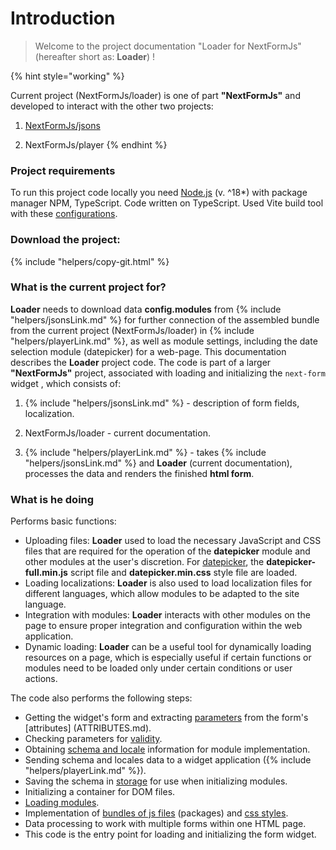 # Introduction

> Welcome to the project documentation "Loader for NextFormJs"(hereafter short as: **Loader**) ! 


{% hint style="working" %}

Current project (NextFormJs/loader) is one of part **"NextFormJs"** and developed to interact with the other two projects:

1) [NextFormJs/jsons](https://docs-nextformio-scheme.netlify.app/)

2) NextFormJs/player
{% endhint %}

### Project requirements

To run this project code locally you need [Node.js](https://nodejs.org/en/download) (v. ^18*) with package manager NPM, TypeScript.
Code written on TypeScript. Used Vite build tool with these [configurations](VITECONFIG.md).

### Download the project:

{% include "helpers/copy-git.html" %}

### What is the current project for?


**Loader** needs to download data **config.modules** from {% include "helpers/jsonsLink.md" %} for further connection of the assembled bundle from the current project (NextFormJs/loader) in {% include "helpers/playerLink.md" %}, as well as module settings, including the date selection module (datepicker) for a web-page.
This documentation describes the **Loader** project code. The code is part of a larger **"NextFormJs"** project, associated with loading and initializing the `next-form` widget , which consists of:

1) {% include "helpers/jsonsLink.md" %} - description of form fields, localization.

2) NextFormJs/loader - current documentation.

3) {% include "helpers/playerLink.md" %} - takes {% include "helpers/jsonsLink.md" %} and **Loader** (current documentation), processes the data and renders the finished **html form**.

### What is he doing 

Performs basic functions:

- Uploading files: **Loader** used to load the necessary JavaScript and CSS files that are required for the operation of the **datepicker** module and other modules at the user's discretion. For [datepicker](modules/list/datepicker/DATEPICKERLOADER.md), the **datepicker-full.min.js** script file and **datepicker.min.css** style file are loaded.
- Loading localizations: **Loader** is also used to load localization files for different languages, which allow modules to be adapted to the site language.
- Integration with modules: **Loader** interacts with other modules on the page to ensure proper integration and configuration within the web application.
- Dynamic loading: **Loader** can be a useful tool for dynamically loading resources on a page, which is especially useful if certain functions or modules need to be loaded only under certain conditions or user actions.

The code also performs the following steps:

- Getting the widget's form and extracting [parameters](params-worker/PARAMSWORKERTYPES.md) from the form's [attributes] (ATTRIBUTES.md).
- Checking parameters for [validity](params-worker/PARAMSWORKERTYPES.md).
- Obtaining [schema and locale](https://docks-scheme-demo.netlify.app/) information for module implementation.
- Sending schema and locales data to a widget application ({% include "helpers/playerLink.md" %}).
- Saving the schema in [storage](bridge/BRIDGE.md) for use when initializing modules.
- Initializing a container for DOM files.
- [Loading modules](modules/loader/MODULELOADER.md).
- Implementation of [bundles of js files](injectors/BUNDLEINJECTOR.md) (packages) and [css styles](injectors/STYLEINJECTORDOM.md).
- Data processing to work with multiple forms within one HTML page. 
- This code is the entry point for loading and initializing the form widget.
